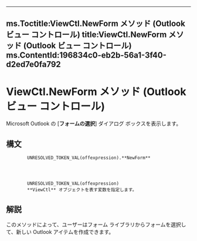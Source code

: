 

---
ms.Toctitle:ViewCtl.NewForm メソッド (Outlook ビュー コントロール)
title:ViewCtl.NewForm メソッド (Outlook ビュー コントロール)
ms.ContentId:196834c0-eb2b-56a1-3f40-d2ed7e0fa792
---
# ViewCtl.NewForm メソッド (Outlook ビュー コントロール)




Microsoft Outlook の [**フォームの選択**] ダイアログ ボックスを表示します。

## 構文

            UNRESOLVED_TOKEN_VAL(offexpression).**NewForm**




            UNRESOLVED_TOKEN_VAL(offexpression)
            **ViewCtl** オブジェクトを表す変数を指定します。



## 解説
このメソッドによって、ユーザーはフォーム ライブラリからフォームを選択して、新しい Outlook アイテムを作成できます。




